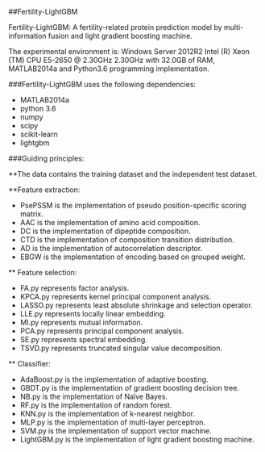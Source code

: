 ##Fertility-LightGBM

Fertility-LightGBM: A fertility-related protein prediction model by multi-information fusion and light gradient boosting machine.

The experimental environment is: Windows Server 2012R2 Intel (R) Xeon (TM) CPU E5-2650 @ 2.30GHz 2.30GHz with 32.0GB of RAM, MATLAB2014a and Python3.6 programming implementation.

###Fertility-LightGBM uses the following dependencies:
* MATLAB2014a
* python 3.6 
* numpy
* scipy
* scikit-learn
* lightgbm

###Guiding principles:

**The data contains the training dataset and the independent test dataset.

**Feature extraction:
  * PsePSSM is the implementation of pseudo position-specific scoring matrix.
  * AAC is the implementation of amino acid composition.
  * DC is the implementation of dipeptide composition.
  * CTD is the implementation of composition transition distribution.
  * AD is the implementation of autocorrelation descriptor.
  * EBGW is the implementation of encoding based on grouped weight.
   

** Feature selection:
  * FA.py represents factor analysis.
  * KPCA.py represents kernel principal component analysis.
  * LASSO.py represents least absolute shrinkage and selection operator.
  * LLE.py represents locally linear embedding.
  * MI.py represents mutual information.
  * PCA.py represents principal component analysis.
  * SE.py represents spectral embedding.
  * TSVD.py represents truncated singular value decomposition.

** Classifier:
  * AdaBoost.py is the implementation of adaptive boosting.
  * GBDT.py is the implementation of gradient boosting decision tree.
  * NB.py is the implementation of Naïve Bayes.
  * RF.py is the implementation of random forest.
  * KNN.py is the implementation of k-nearest neighbor.
  * MLP.py is the implementation of multi-layer perceptron.
  * SVM.py is the implementation of support vector machine.
  * LightGBM.py is the implementation of light gradient boosting machine.
   




